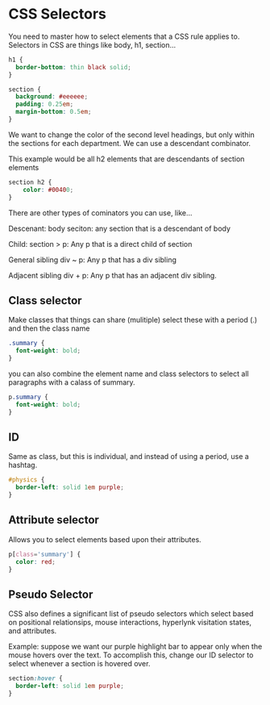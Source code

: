 # CSS Selectors

You need to master how to select elements that a CSS rule applies to. 
Selectors in CSS are things like body, h1, section...

```css
h1 {
  border-bottom: thin black solid;
}

section {
  background: #eeeeee;
  padding: 0.25em;
  margin-bottom: 0.5em;
}
```

We want to change the color of the second level headings, but only within the sections for each department. We can use a descendant combinator. 

This example would be all h2 elements that are descendants of section elements

```css
section h2 {
    color: #00400;
}

```

There are other types of cominators you can use, like...

Descenant:
body seciton: any section that is a descendant of body

Child:
section > p: Any p that is a direct child of section

General sibling
div ~ p: Any p that has a div sibling

Adjacent sibling
div + p: Any p that has an adjacent div sibling. 

## Class selector
Make classes that things can share (mulitiple)
select these with a period (.) and then the class name

```css
.summary {
  font-weight: bold;
}
```

you can also combine the element name and class selectors to select all paragraphs with a calass of summary.

```css
p.summary {
  font-weight: bold;
}
```

## ID
Same as class, but this is individual, and instead of using a period, use a hashtag.

```css
#physics {
  border-left: solid 1em purple;
}
```

## Attribute selector
Allows you to select elements based upon their attributes. 

```css
p[class='summary'] {
  color: red;
}
```

## Pseudo Selector
CSS also defines a significant list of pseudo selectors which select based on positional relationsips, mouse interactions, hyperlynk visitation states, and attributes.

Example: suppose we want our purple highlight bar to appear only when the mouse hovers over the text. To accomplish this, change our ID selector to select whenever a section is hovered over.

```css
section:hover {
  border-left: solid 1em purple;
}
```